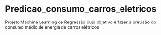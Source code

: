# Predicao_consumo_carros_eletricos
Projeto Machine Learning de Regressão cujo objetivo é fazer a previsão do consumo médio de energia de carros elétricos
